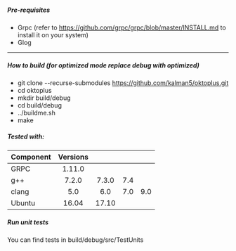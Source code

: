 ##### Pre-requisites
- Grpc (refer to https://github.com/grpc/grpc/blob/master/INSTALL.md to install it on your system)
- Glog
 
***

##### How to build (for optimized mode replace debug with optimized)
* git clone --recurse-submodules https://github.com/kalman5/oktoplus.git
* cd oktoplus
* mkdir build/debug
* cd build/debug
* ../buildme.sh
* make

##### Tested with:

Component | Versions |  |  |  |
--- |:---:|:---:|:---: |:---:|
GRPC | 1.11.0 |  | |
g++ | 7.2.0 | 7.3.0 | 7.4 |
clang | 5.0 | 6.0 | 7.0 | 9.0 |
Ubuntu | 16.04 | 17.10 |  |

##### Run unit tests
You can find tests in build/debug/src/TestUnits
